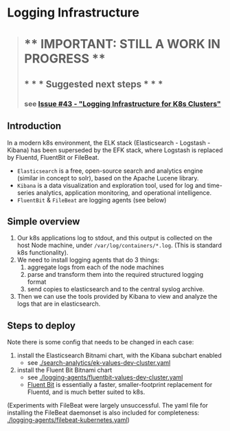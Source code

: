 # Logging Infrastructure

> # ** IMPORTANT: STILL A WORK IN PROGRESS **
> ## * * * Suggested next steps * * * 
> ### see [Issue #43 - "Logging Infrastructure for K8s Clusters"](https://github.com/DataONEorg/k8s-cluster/issues/43#issuecomment-1932643235)

## Introduction

In a modern k8s environment, the ELK stack (Elasticsearch - Logstash - Kibana) has been 
superseded by the EFK stack, where Logstash is replaced by Fluentd, FluentBit or FileBeat.

* `Elasticsearch` is a free, open-source search and analytics engine (similar in concept to solr),
based on the Apache Lucene library.
* `Kibana` is a data visualization and exploration tool, used for log and time-series analytics,
application monitoring, and operational intelligence.
* `FluentBit` & `FileBeat` are logging agents (see below)

## Simple overview

1. Our k8s applications log to stdout, and this output is collected on the host Node machine, 
   under `/var/log/containers/*.log`. (This is standard k8s functionality).
2. We need to install logging agents that do 3 things:
    1. aggregate logs from each of the node machines
    2. parse and transform them into the required structured logging format
    3. send copies to elasticsearch and to the central syslog archive.
3. Then we can use the tools provided by Kibana to view and analyze the logs that are in 
   elasticsearch.
  
## Steps to deploy
Note there is some config that needs to be changed in each case:
1. install the Elasticsearch Bitnami chart, with the Kibana subchart enabled
   * see [./search-analytics/ek-values-dev-cluster.yaml](./search-analytics/ek-values-dev-cluster.yaml)
2. install the Fluent Bit Bitnami chart
    * see [./logging-agents/fluentbit-values-dev-cluster.yaml](./logging-agents/fluentbit-values-dev-cluster.yaml)
    * [Fluent Bit](https://docs.fluentbit.io/manual/) is essentially a faster, smaller-footprint
      replacement for Fluentd, and is much better suited to k8s.

(Experiments with FileBeat were largely unsuccessful. The yaml file for installing the FileBeat
daemonset is also included for completeness: 
[./logging-agents/filebeat-kubernetes.yaml](./logging-agents/filebeat-kubernetes.yaml))
